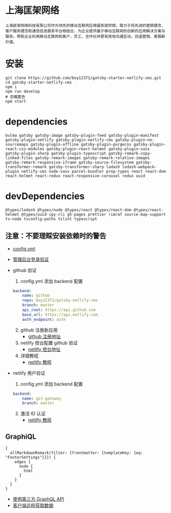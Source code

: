 # 上海匡架网络

```
上海匡架网络科技有限公司作为领先的移动互联网应用服务提供商，致力于将先进的营销理念、客户服务理念和通信信息服务平台相结合，为企业提供基于移动互联网的创新的应用解决方案与服务。帮助企业利用移动互联网和客户、员工、合作伙伴更有效地沟通互动，创造营销、客服新价值。
```

# 安装

```
git clone https://github.com/boy12371/gatsby-starter-netlify-cms.git
cd gatsby-starter-netlify-cms
npm i
npm run develop
# 忽略警告
npm start
```

# dependencies

```
bulma gatsby gatsby-image gatsby-plugin-feed gatsby-plugin-manifest gatsby-plugin-netlify gatsby-plugin-netlify-cms gatsby-plugin-no-sourcemaps gatsby-plugin-offline gatsby-plugin-purgecss gatsby-plugin-react-css-modules gatsby-plugin-react-helmet gatsby-plugin-sass gatsby-plugin-sharp gatsby-plugin-typescript gatsby-remark-copy-linked-files gatsby-remark-images gatsby-remark-relative-images gatsby-remark-responsive-iframe gatsby-source-filesystem gatsby-transformer-remark gatsby-transformer-sharp lodash lodash-webpack-plugin netlify-cms node-sass parcel-bundler prop-types react react-dom react-helmet react-redux react-responsive-carousel redux uuid
```

# devDependencies

```
@types/lodash @types/node @types/react @types/react-dom @types/react-helmet @types/uuid cpy-cli gh-pages prettier rimraf source-map-support ts-node tsconfig-paths tslint typescript
```

## 注意：不要理睬安装依赖时的警告

-   [config.yml](./static/kuang/config.yml)

*   [管理后台登录验证](https://www.netlifycms.org/docs/authentication-backends/)

*   github 验证

    1. config.yml 添加 backend 配置

    ```yaml
    backend:
        name: github
        repo: boy12371/gatsby-netlify-cms
        branch: master
        api_root: https://api.github.com
        base_url: https://api.netlify.com
        auth_endpoint: auth
    ```

    2. github 注册新应用
        - [github 注册地址](https://github.com/settings/developers)
    3. netlify 控台配置 github 验证
        - [netlify 控台地址](https://app.netlify.com)
    4. 详细教程
        - [netlify 教程](https://www.netlify.com/docs/authentication-providers/)

*   netlify 用户验证

    1. config.yml 添加 backend 配置

    ```yaml
    backend:
        name: git-gateway
        branch: master
    ```

    2. 激活 ID 认证
        - [netlify 教程](https://www.netlify.com/docs/identity)

## GraphiQL

```graphiql
{
  allMarkdownRemark(filter: {frontmatter: {templateKey: {eq: "FooterSettings"}}}) {
    edges {
      node {
        html
      }
    }
  }
}
```

-   [使用第三方 GraphQL API](https://www.gatsbyjs.org/docs/third-party-graphql)
-   [客户端远程获取数据](https://www.gatsbyjs.org/docs/client-data-fetching)
